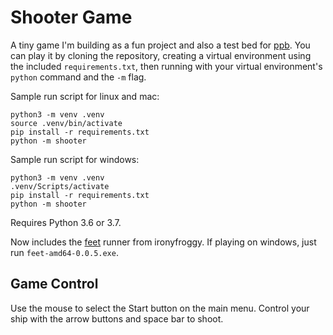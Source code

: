 # Shooter Game

A tiny game I'm building as a fun project and also a test bed for
[ppb](https://github.com/ppb/pursuedpybear). You can play it by cloning the
repository, creating a virtual environment using the included 
`requirements.txt`, then running with your virtual environment's `python`
command and the `-m` flag.

Sample run script for linux and mac:

    python3 -m venv .venv
    source .venv/bin/activate
    pip install -r requirements.txt
    python -m shooter

Sample run script for windows:

    python3 -m venv .venv
    .venv/Scripts/activate
    pip install -r requirements.txt
    python -m shooter

Requires Python 3.6 or 3.7.

Now includes the [feet](https://github.com/ironfroggy/feet) runner from
ironyfroggy. If playing on windows, just run `feet-amd64-0.0.5.exe`.

## Game Control

Use the mouse to select the Start button on the main menu. Control your ship
with the arrow buttons and space bar to shoot.
